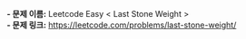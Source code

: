 **- 문제 이름:** Leetcode Easy < Last Stone Weight >  
**- 문제 링크:** https://leetcode.com/problems/last-stone-weight/
